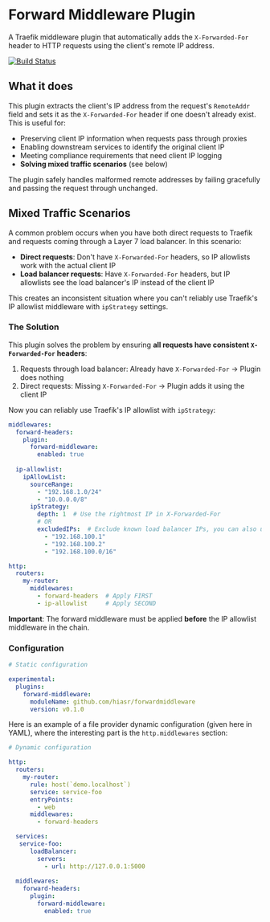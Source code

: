 # Forward Middleware Plugin

A Traefik middleware plugin that automatically adds the `X-Forwarded-For` header to HTTP requests using the client's remote IP address.

[![Build Status](https://github.com/traefik/plugindemo/workflows/Main/badge.svg?branch=master)](https://github.com/traefik/plugindemo/actions)

## What it does

This plugin extracts the client's IP address from the request's `RemoteAddr` field and sets it as the `X-Forwarded-For` header if one doesn't already exist. This is useful for:

- Preserving client IP information when requests pass through proxies
- Enabling downstream services to identify the original client IP
- Meeting compliance requirements that need client IP logging
- **Solving mixed traffic scenarios** (see below)

The plugin safely handles malformed remote addresses by failing gracefully and passing the request through unchanged.

## Mixed Traffic Scenarios

A common problem occurs when you have both direct requests to Traefik and requests coming through a Layer 7 load balancer. In this scenario:

- **Direct requests**: Don't have `X-Forwarded-For` headers, so IP allowlists work with the actual client IP
- **Load balancer requests**: Have `X-Forwarded-For` headers, but IP allowlists see the load balancer's IP instead of the client IP

This creates an inconsistent situation where you can't reliably use Traefik's IP allowlist middleware with `ipStrategy` settings.

### The Solution

This plugin solves the problem by ensuring **all requests have consistent `X-Forwarded-For` headers**:

1. Requests through load balancer: Already have `X-Forwarded-For` → Plugin does nothing
2. Direct requests: Missing `X-Forwarded-For` → Plugin adds it using the client IP

Now you can reliably use Traefik's IP allowlist with `ipStrategy`:

```yaml
middlewares:
  forward-headers:
    plugin:
      forward-middleware:
        enabled: true
        
  ip-allowlist:
    ipAllowList:
      sourceRange:
        - "192.168.1.0/24"
        - "10.0.0.0/8"
      ipStrategy:
        depth: 1  # Use the rightmost IP in X-Forwarded-For
        # OR
        excludedIPs:  # Exclude known load balancer IPs, you can also use CIDR ranges
          - "192.168.100.1"
          - "192.168.100.2"
          - "192.168.100.0/16"

http:
  routers:
    my-router:
      middlewares:
        - forward-headers  # Apply FIRST
        - ip-allowlist     # Apply SECOND
```

**Important**: The forward middleware must be applied **before** the IP allowlist middleware in the chain.


### Configuration

```yaml
# Static configuration

experimental:
  plugins:
    forward-middleware:
      moduleName: github.com/hiasr/forwardmiddleware
      version: v0.1.0
```

Here is an example of a file provider dynamic configuration (given here in YAML), where the interesting part is the `http.middlewares` section:

```yaml
# Dynamic configuration

http:
  routers:
    my-router:
      rule: host(`demo.localhost`)
      service: service-foo
      entryPoints:
        - web
      middlewares:
        - forward-headers

  services:
   service-foo:
      loadBalancer:
        servers:
          - url: http://127.0.0.1:5000
  
  middlewares:
    forward-headers:
      plugin:
        forward-middleware:
          enabled: true
```

